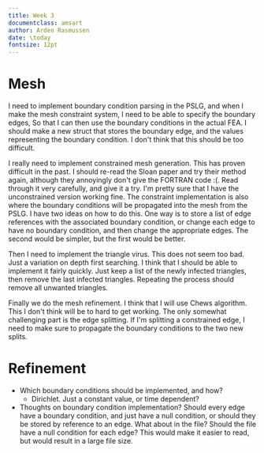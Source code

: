 ```yaml
---
title: Week 3
documentclass: amsart
author: Arden Rasmussen
date: \today
fontsize: 12pt
---
```


# Mesh #

I need to implement boundary condition parsing in the PSLG, and when I make the
mesh constraint system, I need to be able to specify the boundary edges, So
that I can then use the boundary conditions in the actual FEA. I should make a
new struct that stores the boundary edge, and the values representing the
boundary condition. I don't think that this should be too difficult.

I really need to implement constrained mesh generation. This has proven
difficult in the past. I should re-read the Sloan paper and try their method
again, although they annoyingly don't give the FORTRAN code :(. Read through it
very carefully, and give it a try. I'm pretty sure that I have the
unconstrained version working fine. The constraint implementation is also where
the boundary conditions will be propagated into the mesh from the PSLG. I have
two ideas on how to do this. One way is to store a list of edge references with
the associated boundary condition, or change each edge to have no boundary
condition, and then change the appropriate edges. The second would be simpler,
but the first would be better.

Then I need to implement the triangle virus. This does not seem too bad. Just a
variation on depth first searching. I think that I should be able to implement
it fairly quickly. Just keep a list of the newly infected triangles, then
remove the last infected triangles. Repeating the process should remove all
unwanted triangles.

Finally we do the mesh refinement. I think that I will use Chews algorithm.
This I don't think will be to hard to get working. The only somewhat
challenging part is the edge splitting. If I'm splitting a constrained edge, I
need to make sure to propagate the boundary conditions to the two new splits.

# Refinement #

* Which boundary conditions should be implemented, and how?
    * Dirichlet. Just a constant value, or time dependent?
* Thoughts on boundary condition implementation? Should every edge have a
    boundary condition, and just have a null condition, or should they be
    stored by reference to an edge. What about in the file? Should the file
    have a null condition for each edge? This would make it easier to read, but
    would result in a large file size.
